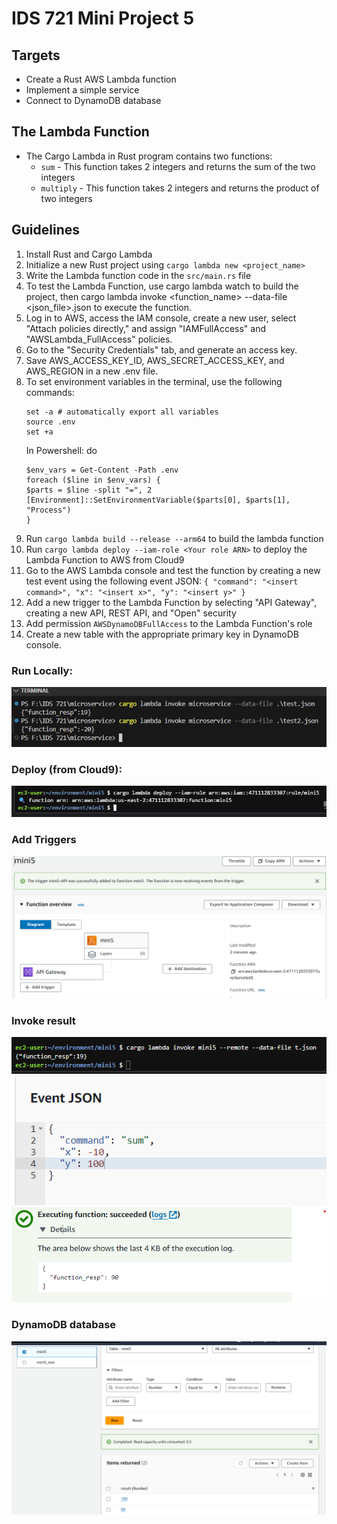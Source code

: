 # IDS 721 Mini Project 5 


## Targets
* Create a Rust AWS Lambda function
* Implement a simple service
* Connect to DynamoDB database

## The Lambda Function
* The Cargo Lambda in Rust program contains two functions:
    * `sum` - This function takes 2 integers and returns the sum of the two integers
    * `multiply` - This function takes 2 integers and returns the product of two integers

## Guidelines
1. Install Rust and Cargo Lambda
2. Initialize a new Rust project using `cargo lambda new <project_name>`
3. Write the Lambda function code in the `src/main.rs` file
4. To test the Lambda Function, use cargo lambda watch to build the project, then cargo lambda invoke <function_name> --data-file <json_file>.json to execute the function.
5. Log in to AWS, access the IAM console, create a new user, select "Attach policies directly," and assign "IAMFullAccess" and "AWSLambda_FullAccess" policies.
6. Go to the "Security Credentials" tab, and generate an access key.
7. Save AWS_ACCESS_KEY_ID, AWS_SECRET_ACCESS_KEY, and AWS_REGION in a new .env file.
8. To set environment variables in the terminal, use the following commands:
     ```
     set -a # automatically export all variables
     source .env
     set +a
     ```
    In Powershell: do
    ```
    $env_vars = Get-Content -Path .env
    foreach ($line in $env_vars) {
    $parts = $line -split "=", 2
    [Environment]::SetEnvironmentVariable($parts[0], $parts[1], "Process")
    }
    ```
9. Run `cargo lambda build --release --arm64` to build the lambda function
10. Run `cargo lambda deploy --iam-role <Your role ARN>` to deploy the Lambda Function to AWS from Cloud9
11. Go to the AWS Lambda console and test the function by creating a new test event using the following event JSON:
        ```
        {
            "command": "<insert command>",
            "x": "<insert x>",
            "y": "<insert y>"
        }
        ```
12. Add a new trigger to the Lambda Function by selecting "API Gateway", creating a new API, REST API, and "Open" security
13. Add permission `AWSDynamoDBFullAccess` to the Lambda Function's role
15. Create a new table with the appropriate primary key in DynamoDB console.


### Run Locally:
![Image](./images/invoke_result.png)
### Deploy (from Cloud9):
![Image](./images/deploy_terminal.png)
### Add Triggers
![Image](./images/AddedTrigger.png)
### Invoke result
![Image](./images/invoke_aws.png)
![Image](./images/testJson.png)
![Image](./images/result.png)
### DynamoDB database
![Image](./images/table.png)